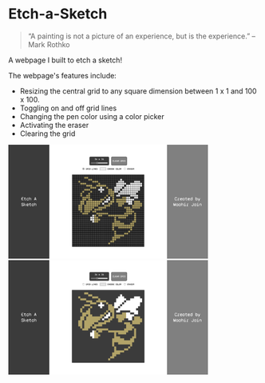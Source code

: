 # Etch-a-Sketch

> “A painting is not a picture of an experience, but is the experience.” –Mark Rothko

A webpage I built to etch a sketch! 

The webpage's features include:
- Resizing the central grid to any square dimension between 1 x 1 and 100 x 100.
- Toggling on and off grid lines
- Changing the pen color using a color picker
- Activating the eraser
- Clearing the grid

<img src="./screenshots/gridlines_screenshot.png" alt="Buzz Sketch with grid lines" width="400px"><img src="./screenshots/nogridlines_screenshot.png" alt="Buzz Sketch without grid lines" width="400px">
